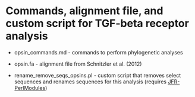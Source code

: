 # Commands, alignment file, and custom script for TGF-beta receptor analysis

* opsin_commands.md - commands to perform phylogenetic analyses

* opsin.fa - alignment file from Schnitzler et al. (2012)

* rename_remove_seqs_opsins.pl - custom script that removes select sequences and renames sequences for this analysis (requires [JFR-PerlModules](https://github.com/josephryan/JFR-PerlModules))
